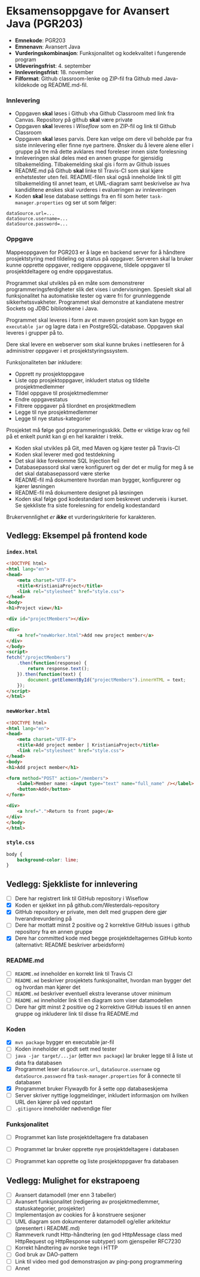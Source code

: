 # Eksamensoppgave for Avansert Java (PGR203)

* **Emnekode**: PGR203
* **Emnenavn**: Avansert Java
* **Vurderingskombinasjon**: Funksjonalitet og kodekvalitet i fungerende program
* **Utleveringsfrist**: 4. september
* **Innleveringsfrist**: 18. november
* **Filformat**: Github classroom-lenke og ZIP-fil fra Github med Java-kildekode og README.md-fil.

### Innlevering

* Oppgaven **skal** løses i Github vha Github Classroom med link fra Canvas. Repository på github **skal** være private
* Oppgaven **skal** leveres i *Wiseflow* som en ZIP-fil og link til Github Classroom
* Oppgaven **skal** løses parvis. Dere kan velge om dere vil beholde par fra siste innlevering eller finne nye partnere. Ønsker du å levere alene eller i gruppe på tre må dette avklares med foreleser innen siste forelesning
* Innleveringen skal deles med en annen gruppe for gjensidig tilbakemelding. Tilbakemelding skal gis i form av Github issues
* README.md på Github **skal** linke til Travis-CI som skal kjøre enhetstester uten feil. README-filen skal også inneholde link til gitt tilbakemelding til annet team, et UML-diagram samt beskrivelse av hva kandiditene ønskes skal vurderes i evalueringen av innleveringen
* Koden **skal** lese database settings fra en fil som heter `task-manager.properties` og ser ut som følger:

```properties
dataSource.url=...
dataSource.username=...
dataSource.password=...
```

### Oppgave

Mappeoppgaven for PGR203 er å lage en backend server for å håndtere prosjektstyring med tildeling og status på oppgaver. Serveren skal la bruker kunne opprette oppgaver, redigere oppgavene, tildele oppgaver til prosjektdeltagere og endre oppgavestatus.

Programmet skal utvikles på en måte som demonstrerer programmeringsferdigheter slik det vises i undervisningen. Spesielt skal all funksjonalitet ha automatiske tester og være fri for grunnleggende sikkerhetssvakheter. Programmet skal demonstre at kandiatene mestrer Sockets og JDBC bibliotekene i Java.

Programmet skal leveres i form av et maven prosjekt som kan bygge en `executable jar` og lagre data i en PostgreSQL-database. Oppgaven skal leveres i grupper på to.

Dere skal levere en webserver som skal kunne brukes i nettleseren for å administrer oppgaver i et prosjektstyringssystem.

Funksjonaliteten bør inkludere:
* Opprett ny prosjektoppgave
* Liste opp prosjektoppgaver, inkludert status og tildelte prosjektmedlemmer
* Tildel oppgave til prosjektmedlemmer
* Endre oppgavestatus
* Filtrere oppgaver på tilordnet en prosjektmedlem
* Legge til nye prosjektmedlemmer
* Legge til nye status-kategorier

Prosjektet må følge god programmeringsskikk. Dette er viktige krav og feil på et enkelt punkt kan gi en hel karakter i trekk.
* Koden skal utvikles på Git, med Maven og kjøre tester på Travis-CI
* Koden skal leverer med god testdekning
* Det skal ikke forekomme SQL Injection feil
* Databasepassord skal være konfigurert og der det er mulig for meg å se det skal databasepassord være sterke
* README-fil må dokumentere hvordan man bygger, konfigurerer og kjører løsningen
* README-fil må dokumentere designet på løsningen
* Koden skal følge god kodestandard som beskrevet underveis i kurset. Se sjekkliste fra siste forelesning for endelig kodestandard

Brukervennlighet *er **ikke*** et vurderingskriterie for karakteren.

## Vedlegg: Eksempel på frontend kode

### `index.html`

```html
<!DOCTYPE html>
<html lang="en">
<head>
    <meta charset="UTF-8">
    <title>KristianiaProject</title>
    <link rel="stylesheet" href="style.css">
</head>
<body>
<h1>Project view</h1>

<div id="projectMembers"></div>

<div>
    <a href="newWorker.html">Add new project member</a>
</div>
</body>
<script>
fetch("/projectMembers")
    .then(function(response) {
        return response.text();
    }).then(function(text) {
        document.getElementById("projectMembers").innerHTML = text;
    });
</script>
</html>
```

### `newWorker.html`

```html
<!DOCTYPE html>
<html lang="en">
<head>
    <meta charset="UTF-8">
    <title>Add project member | KristianiaProject</title>
    <link rel="stylesheet" href="style.css">
</head>
<body>
<h1>Add project member</h1>

<form method="POST" action="/members">
    <label>Member name: <input type="text" name="full_name" /></label>
    <button>Add</button>
</form>

<div>
    <a href=".">Return to front page</a>
</div>
</body>
</html>
```

### `style.css`

```css
body {
    background-color: lime;
}
```

## Vedlegg: Sjekkliste for innlevering

* [ ] Dere har registrert link til GitHub repository i Wiseflow
* [x] Koden er sjekket inn på github.com/Westerdals-repository
* [x] GitHub repository er private, men delt med gruppen dere gjør hverandrevurdering på
* [ ] Dere har mottatt minst 2 positive og 2 korrektive GitHub issues i github repository fra en annen gruppe
* [x] Dere har committed kode med begge prosjektdeltagernes GitHub konto (alternativt: README beskriver arbeidsform)

### README.md

* [ ] `README.md` inneholder en korrekt link til Travis CI
* [ ] `README.md` beskriver prosjektets funksjonalitet, hvordan man bygger det og hvordan man kjører det 
* [ ] `README.md` beskriver eventuell ekstra leveranse utover minimum
* [ ] `README.md` inneholder link til en diagram som viser datamodellen
* [ ] Dere har gitt minst 2 positive og 2 korrektive GitHub issues til en annen gruppe og inkluderer link til disse fra README.md

### Koden

* [x] `mvn package` bygger en executable jar-fil
* [ ] Koden inneholder et godt sett med tester
* [ ] `java -jar target/...jar` (etter `mvn package`) lar bruker legge til å liste ut data fra databasen
* [x] Programmet leser `dataSource.url`, `dataSource.username` og `dataSource.password` fra `task-manager.properties` for å connecte til databasen
* [x] Programmet bruker Flywaydb for å sette opp databaseskjema
* [ ] Server skriver nyttige loggmeldinger, inkludert informasjon om hvilken URL den kjører på ved oppstart
* [ ] `.gitignore` inneholder nødvendige filer

### Funksjonalitet

* [ ] Programmet kan liste prosjektdeltagere fra databasen
* [ ] Programmet lar bruker opprette nye prosjektdeltagere i databasen
* [ ] Programmet kan opprette og liste prosjektoppgaver fra databasen


## Vedlegg: Mulighet for ekstrapoeng

* [ ] Avansert datamodell (mer enn 3 tabeller)
* [ ] Avansert funksjonalitet (redigering av prosjektmedlemmer, statuskategorier, prosjekter)
* [ ] Implementasjon av cookies for å konstruere sesjoner
* [ ] UML diagram som dokumenterer datamodell og/eller arkitektur (presentert i README.md)
* [ ] Rammeverk rundt Http-håndtering (en god HttpMessage class med HttpRequest og HttpResponse subtyper) som gjenspeiler RFC7230
* [ ] Korrekt håndtering av norske tegn i HTTP
* [ ] God bruk av DAO-pattern
* [ ] Link til video med god demonstrasjon av ping-pong programmering
* [ ] Annet
